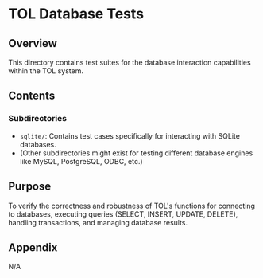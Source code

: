 # TOL Database Tests

## Overview

This directory contains test suites for the database interaction capabilities within the TOL system.

## Contents

### Subdirectories

*   `sqlite/`: Contains test cases specifically for interacting with SQLite databases.
*   (Other subdirectories might exist for testing different database engines like MySQL, PostgreSQL, ODBC, etc.)

## Purpose

To verify the correctness and robustness of TOL's functions for connecting to databases, executing queries (SELECT, INSERT, UPDATE, DELETE), handling transactions, and managing database results.

## Appendix

N/A 
